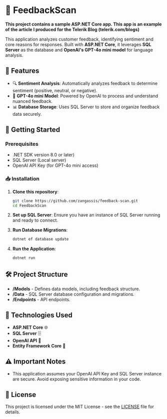 # 📝 FeedbackScan

**This project contains a sample ASP.NET Core app. This app is an example of the article I produced for the Telerik Blog (telerik.com/blogs)**


This application analyzes customer feedback, identifying sentiment and core reasons for responses. Built with **ASP.NET Core**, it leverages **SQL Server** as the database and **OpenAI's GPT-4o mini model** for language analysis. 

## 🌟 Features

- 🔍 **Sentiment Analysis**: Automatically analyzes feedback to determine sentiment (positive, neutral, or negative).
- 🧠 **GPT-4o mini Model**: Powered by OpenAI to process and understand nuanced feedback.
- 📊 **Database Storage**: Uses SQL Server to store and organize feedback data securely.

## 🚀 Getting Started

### Prerequisites

- .NET SDK version 8.0 or later)
- SQL Server (Local server)
- OpenAI API Key (for GPT-4o mini access)

### 📥 Installation

1. **Clone this repository**:

   ```bash
   git clone https://github.com/zangassis/feedback-scan.git
   cd FeedbackScan
   ```

2. **Set up SQL Server**: Ensure you have an instance of SQL Server running and ready to connect.

3. **Run Database Migrations**:

   ```bash
   dotnet ef database update
   ```

4. **Run the Application**:

   ```bash
   dotnet run
   ```

## 🛠️ Project Structure

- **/Models** - Defines data models, including feedback structure.
- **/Data** - SQL Server database configuration and migrations.
- **/Endpoints** - API endpoints.

## 🤖 Technologies Used

- **ASP.NET Core** 🌐
- **SQL Server** 🗄️
- **OpenAI API** 🧠
- **Entity Framework Core** 📄

## ⚠️ Important Notes

- This application assumes your OpenAI API Key and SQL Server instance are secure. Avoid exposing sensitive information in your code.

## 📜 License

This project is licensed under the MIT License - see the [LICENSE](LICENSE) file for details.

